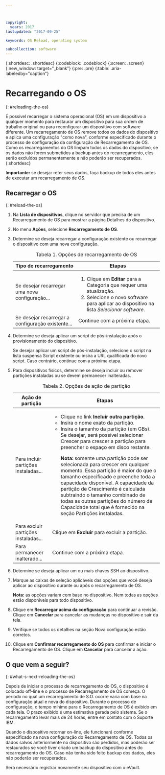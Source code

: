 ```yaml
---



copyright:
  years: 2017
lastupdated: "2017-09-25"

keywords: OS Reload, operating system

subcollection: software
---
```


{:shortdesc: .shortdesc}
{:codeblock: .codeblock}
{:screen: .screen}
{:new_window: target="_blank"}
{:pre: .pre}
{:table: .aria-labeledby="caption"}

#  Recarregando o OS
{: #reloading-the-os}

É possível recarregar o sistema operacional (OS) em um dispositivo a qualquer momento para restaurar um dispositivo para sua ordem de trabalho original ou para reconfigurar um dispositivo com software diferente. Um recarregamento de OS remove todos os dados do dispositivo e aplica uma configuração "como nova", conforme especificado durante o processo de configuração da configuração de Recarregamento de OS. Como os recarregamentos do OS limpam todos os dados do dispositivo, se os dados não forem submetidos a backup antes do recarregamento, eles serão excluídos permanentemente e não poderão ser recuperados.
{:shortdesc}

**Importante:** se desejar reter seus dados, faça backup de todos eles antes de executar um recarregamento de OS.

## Recarregar o OS
{: #reload-the-os}

1. Na **Lista de dispositivos**, clique no servidor que precisa de um Recarregamento de OS para mostrar a página Detalhes do dispositivo.
2. No menu **Ações**, selecione **Recarregamento de OS**.
3. Determine se deseja recarregar a configuração existente ou recarregar o dispositivo com uma nova configuração.

   <table>
   <CAPTION>Tabela 1. Opções de recarregamento de OS</CAPTION>
   <THEAD>
   <TR>
   <th>Tipo de recarregamento</th>
   <th>Etapas</th>
   </TR>
   </THEAD>
   <TBODY>
   <tr>
   <td>Se desejar recarregar uma nova configuração...</td>
   <td>
   <ol>
   <li>Clique em <b>Editar</b> para a Categoria que requer uma atualização.</li>
   <li>Selecione o novo software para aplicar ao dispositivo na lista <i>Selecionar software</i>.</li>
   </ol>
   </td>
   </tr>
   <tr>
   <td>Se desejar recarregar a configuração existente...</td>
   <td>Continue com a próxima etapa.</td>
   </tr>
   </TBODY>
   </table>

4. Determine se deseja aplicar um script de pós-instalação após o provisionamento do dispositivo.

   Se desejar aplicar um script de pós-instalação, selecione o script na lista suspensa Script existente ou insira a URL qualificada do novo script.  Caso contrário, continue com a próxima etapa.

5. Para dispositivos físicos, determine se deseja incluir ou remover partições instaladas ou se devem permanecer inalteradas.

   <table>
   <CAPTION>Tabela 2. Opções de ação de partição</CAPTION>
   <THEAD>
   <TR>
   <th>Ação de partição</th>
   <th>Etapas</th>
   </TR>
   </THEAD>
   <TBODY>
   <tr>
   <td>Para incluir partições instaladas...</td>
   <td>
   <ul>
   <li>Clique no link <b>Incluir outra partição</b>.</li>
   <li>Insira o nome exato da partição.</li>
   <li>Insira o tamanho da partição (em GBs). Se desejar, será possível selecionar Crescer para crescer a partição para preencher o espaço em disco restante.
   <p><b>Nota:</b> somente uma partição pode ser selecionada para crescer em qualquer momento. Essa partição é maior do que o tamanho especificado e preenche toda a capacidade disponível. A capacidade da partição de Crescimento é calculada subtraindo o tamanho combinado de todas as outras partições do número de Capacidade total que é fornecido na seção Partições instaladas.</p>
   </li>
   </ul>
   </td>
   </tr>
   <tr>
   <td>Para excluir partições instaladas...</td>
   <td>Clique em <b>Excluir</b> para excluir a partição.</td>
   </tr>
   <tr>
   <td>Para permanecer inalterado...</td>
   <td>Continue com a próxima etapa.</td>
   </tr>
   </TBODY>
   </table>

6. Determine se deseja aplicar um ou mais chaves SSH ao dispositivo.

7. Marque as caixas de seleção aplicáveis das opções que você deseja aplicar ao dispositivo durante ou após o recarregamento de OS.

   **Nota:** as opções variam com base no dispositivo. Nem todas as opções estão disponíveis para todo dispositivo.

8. Clique em **Recarregar acima da configuração** para continuar a revisão. Clique em **Cancelar** para cancelar as mudanças no dispositivo e sair da tela.

9. Verifique se todos os detalhes na seção Nova configuração estão corretos.  

10. Clique em **Confirmar recarregamento do OS** para confirmar e iniciar o Recarregamento de OS. Clique em **Cancelar** para cancelar a ação.

## O que vem a seguir?
{: #what-s-next-reloading-the-os}

Depois de iniciar o processo de recarregamento do OS, o dispositivo é colocado off-line e o processo de Recarregamento de OS começa.
O período no qual um recarregamento de S.O. ocorre varia com base na configuração atual e nova do dispositivo.
Durante o processo de configuração, o tempo mínimo para o Recarregamento de OS é exibido em cada tela.
O prazo exibido é uma estimativa gerada pelo sistema. Se o recarregamento levar mais de 24 horas, entre em contato com o Suporte IBM.

Quando o dispositivo retornar on-line, ele funcionará conforme especificado na nova configuração do Recarregamento de OS. Todos os dados salvos anteriormente no dispositivo são perdidos, mas poderão ser restaurados se você tiver criado um backup do dispositivo antes do recarregamento do OS. Caso não tenha sido feito backup dos dados, eles não poderão ser recuperados.

Será necessário registrar novamente seu dispositivo com o eVault.

